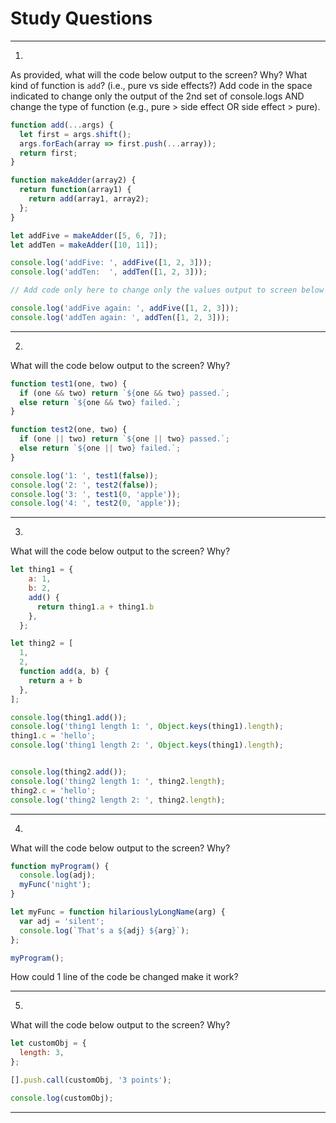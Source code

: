 # Study Questions

---

1. 

As provided, what will the code below output to the screen?  Why?
What kind of function is `add`? (i.e., pure vs side effects?)
Add code in the space indicated to change only the output of the 2nd set of console.logs AND
change the type of function (e.g., pure > side effect OR side effect > pure).

```javascript
function add(...args) {
  let first = args.shift();
  args.forEach(array => first.push(...array));
  return first;
}

function makeAdder(array2) {
  return function(array1) {
    return add(array1, array2);
  };
}

let addFive = makeAdder([5, 6, 7]);
let addTen = makeAdder([10, 11]);

console.log('addFive: ', addFive([1, 2, 3]));
console.log('addTen:  ', addTen([1, 2, 3]));

// Add code only here to change only the values output to screen below

console.log('addFive again: ', addFive([1, 2, 3]));
console.log('addTen again: ', addTen([1, 2, 3]));
```

---

2. 

What will the code below output to the screen?  Why?

```javascript
function test1(one, two) {
  if (one && two) return `${one && two} passed.`;
  else return `${one && two} failed.`;
}

function test2(one, two) {
  if (one || two) return `${one || two} passed.`;
  else return `${one || two} failed.`;
}

console.log('1: ', test1(false));
console.log('2: ', test2(false));
console.log('3: ', test1(0, 'apple'));
console.log('4: ', test2(0, 'apple'));
```

---

3. 
What will the code below output to the screen?  Why?

```javascript
let thing1 = {
    a: 1,
    b: 2,
    add() {
      return thing1.a + thing1.b
    },
  };

let thing2 = [
  1,
  2,
  function add(a, b) {
    return a + b
  },  
];

console.log(thing1.add());
console.log('thing1 length 1: ', Object.keys(thing1).length);
thing1.c = 'hello';
console.log('thing1 length 2: ', Object.keys(thing1).length);


console.log(thing2.add());
console.log('thing2 length 1: ', thing2.length);
thing2.c = 'hello';
console.log('thing2 length 2: ', thing2.length);
```

---

4. 
What will the code below output to the screen?  Why?

```javascript
function myProgram() {
  console.log(adj);
  myFunc('night');
}

let myFunc = function hilariouslyLongName(arg) {
  var adj = 'silent';
  console.log(`That's a ${adj} ${arg}`);
};

myProgram();
```

How could 1 line of the code be changed make it work?

---

5. 
What will the code below output to the screen?  Why?

```javascript
let customObj = {
  length: 3,
};

[].push.call(customObj, '3 points');

console.log(customObj);
```

---

